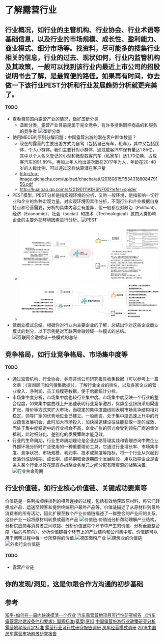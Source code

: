 # 了解露营行业

## 行业概况，如行业的主管机构、行业协会、行业术语等基础信息，以及行业的市场规模、成长性、盈利能力、商业模式、细分市场等。找资料，尽可能多的搜集行业相关的信息，行业的过去、现状如何，行业内监管机构及其政策，一般可以找到该行业内最近上市公司的招股说明书去了解，是最简便的路径。如果再有时间，你去做一下该行业PEST分析和行业发展趋势分析就更完美了。
#### TODO
* 查看目前国内露营产业的情况，做好垄断分类
  * 垄断分类，露营产业目前是属于完全竞争，有许多提供同样商品的和服务的竞争者 ![垄断分类](https://pic4.zhimg.com/80/v2-af660e472c1828b68699ffe51405bd46_hd.jpg)
* 使用MECE的原则分解问题：中国露营出游的潜在客户群体数量？
  * 现在的露营的主要出游方式为自驾（包括自己有车，租车），其中又包括团体，个人小群体。我们主要针对小群体，通过载客汽车保有量达1.85亿，其中以个人名义登记的小型和微型载客汽车（私家车）达1.70亿辆，占载客汽车的91.89%。再加上年人均出游次数在2017年为人，年龄在20-40岁的人数比例，可以通过这样估算潜在客户量
  * http://co-image.qichacha.com/upload/chacha/att/20180815/1534318808479156.pdf
  * http://kuaibao.qq.com/s/20190111A1HSNF00?refer=spider
* PEST模型。PEST分析是指宏观环境的分析，又称一般环境，是指影响一切行业和企业的各种宏观力量。对宏观环境因素作分析，不同行业和企业根据自身特点和经营需要，分析的具体内容会有差异，但一般都应对政治（Political）、经济（Economic）、社会（social）和技术（Technological）这四大类影响企业的主要外部环境因素进行分析。![PEST](https://pic3.zhimg.com/80/v2-0e72661eef86abc224a87b3c1bd3bfca_hd.jpg)
  * ![PEST露营](/images/pest-camping.png)
  * ![PEST房车](/images/pest-fangche.png)
* 做商业模式总结。根据你对行业内主要企业的了解，总结出你对这些企业商业模式的划分。以下示例是对互联网金融领域一些模式的总结。![互联网金融领域一些模式的总结](https://pic3.zhimg.com/80/v2-b1d572d85dbf09f87e7758bd6be903b2_hd.jpg)
## 竞争格局，如行业竞争格局、市场集中度等
#### TODO
* 通过监管机构、行业协会、券商咨询公司研究报告收集数据（可以参考上一篇文章：《咨询顾问如何搜集数据》），了解行业企业的排名，以及各家企业的营业收入、净利润、员工规模等数据，便于后面统计分析。
* 市场集中度分析，市场集中度也较行业集中度。市场集中度反映一个行业的整合程度，如果集中度曲线上升迅速表明行业竞争激烈，优势企业纷纷采用渠道扩张，降价等方式来扩大市场，而稳定的集中度曲线则表明市场竞争结构相对稳定，领导厂家的优势地位业已建立。一般而言，处于集中度迅速上升中的行业蕴含发展机会，此时加大市场投入，加快渠道建设往往能获取一定的成效，而处于集中度稳定中的行业机会不高，企业扩张的努力会受到领先厂商的集体抵制，此时细分化、差别化的发展策略才能见效。
* 行业的生命周期，行业生命周期理论是企业战略管理实践和管理咨询中做企业外部环境分析时广泛使用的一种重要理论工具，它通过行业增长率、市场集中度、竞争状况、市场规模、利润率、技术成熟度等指标，将一个行业从兴起到衰落分成幼稚期、成长期、成熟期和衰退期四个发展阶段，用以指导企业是否进入某个行业以及在现有各战略业务单元之间分配有限资源的战略决策。![行业生命周期](https://pic1.zhimg.com/80/v2-cb0d8950245f0bcb35bf709b6c59c429_hd.jpg)
## 行业价值链，如行业核心价值链、关键成功要素等
价值链是一系列按顺序排列的相互连接的过程，包括有效地获取原材料、将它们转换成产品、运送至顾客和提供终端用户最终产品等，价值链描述了从原材料到最终消费者的所有活动，因此扩展至数个产业价值链描述了一群整合的产业间的关系。这些产业一起将原材料转换成最终产品 ![价值链](https://pic4.zhimg.com/80/v2-e0b178180d4ea57b4519cdc981766441_hd.jpg).价值链分析帮助理解产业结构，分析供应商与消费者之间联接、分析价值链每个环节中产生的价值、分析垂直整合度（后向与前向）、分析价值链每个环节上的产业结构和公司集中度。价值链可以用于阐明过程中每一步所获得的价值.![德国面粉产业](https://pic1.zhimg.com/80/v2-7bc7f2f761d40964055b1a8ef1919a28_hd.jpg)
![建筑业的价值链](https://pic4.zhimg.com/80/v2-5c6d2b98d0bdb72a0e9c12bca6804f03_hd.jpg)
![外卖行业价值链](https://pic1.zhimg.com/80/v2-98affebff8c3e71099623a502bc79798_hd.jpg)
#### TODO
* 露营产业链
## 你的发现/洞见，这是你跟合作方沟通的初步基础

## 参考
[知乎-如何在一周内快速摸清一个行业](https://www.zhihu.com/question/21324385/answer/803480065?)
[汽车露营营地项目可行性研究报告](https://wenku.baidu.com/view/eb73064beffdc8d376eeaeaad1f34693daef1085.html)
[《汽车露营营地建设条件和要求》国家标准(草案)资料](https://wenku.baidu.com/view/881bcd21b207e87101f69e3143323968011cf4ce.html)
[中国露营旅游行业政策研究分析](https://wenku.baidu.com/view/69a7ad38974bcf84b9d528ea81c758f5f71f295b.html)
[露营地星级评定标准](https://wenku.baidu.com/view/5d4078840a4e767f5acfa1c7aa00b52acfc79cf1.html)
[露营行业可行性研究报告调研](https://wenku.baidu.com/view/1eb9ab6c710abb68a98271fe910ef12d2bf9a91d.html)
[房车经营模式调研](https://wenku.baidu.com/view/d307c85c0066f5335b812157.html)
[2018中国房车露营市场前景研究报告](http://co-image.qichacha.com/upload/chacha/att/20180815/1534318808479156.pdf)